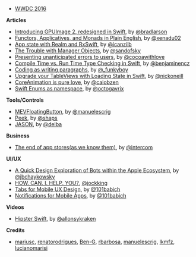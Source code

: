 * [WWDC 2016](https://developer.apple.com/wwdc/)

**Articles** 

* [Introducing GPUImage 2, redesigned in Swift](http://sunsetlakesoftware.com/2016/04/16/introducing-gpuimage-2-redesigned-swift), by [@bradlarson](https://twitter.com/bradlarson)
* [Functors, Applicatives, and Monads in Plain English](http://www.russbishop.net/monoids-monads-and-functors), by [@xenadu02 ](https://twitter.com/xenadu02)
* [App state with Realm and RxSwift](http://rx-marin.com/post/rxswift-realm-reactive-app-settings/), by [@icanzilb](https://twitter.com/icanzilb)
* [The Trouble with Manager Objects](https://sandofsky.com/blog/manager-classes.html), by [@sandofsky](https://twitter.com/sandofsky)
* [Presenting unanticipated errors to users](http://www.cocoawithlove.com/blog/2016/04/14/error-recovery-attempter.html), by [@cocoawithlove](https://twitter.com/cocoawithlove)
* [Compile Time vs. Run Time Type Checking in Swift](http://blog.benjamin-encz.de/post/compile-time-vs-runtime-type-checking-swift/), by [@benjaminencz](https://twitter.com/benjaminencz)
* [Coding as writing paragraphs](http://www.upbeat.it/2016/04/12/coding-as-writing-paragraphs/), by [@_funkyboy](https://twitter.com/_funkyboy)
* [Upgrade your TableViews with Loading State in Swift](https://medium.com/swift-programming/upgrade-your-tableviews-with-loading-state-in-swift-1fdce34ada77), by [@nickoneill](https://twitter.com/nickoneill)
* [CoreAnimation is pure love](https://medium.com/@caiobzen/coreanimation-is-pure-love-️-7925664d1311), by [@caiobzen](https://twitter.com/caiobzen)
* [Swift Enums as namespace](https://medium.com/@sergey.gavrilyuk/swift-enums-as-namespace-7df63a17f36f), by [@octogavrix](https://twitter.com/octogavrix)

**Tools/Controls**

* [MEVFloatingButton](https://github.com/manuelescrig/MEVFloatingButton), by [@manuelescrig](https://twitter.com/manuelescrig)
* [Peek](https://github.com/shaps80/Peek), by [@shaps](https://twitter.com/shaps)
* [JASON](https://github.com/delba/JASON), by [@delba](https://github.com/delba)

**Business**

* [The end of app stores(as we know them)](https://medium.com/intercom-inside/the-end-of-app-stores-dd379e754033), by [@intercom](https://twitter.com/intercom)

**UI/UX**

* [A Quick Design Exploration of Bots within the Apple Ecosystem](https://medium.com/@jbchaykowsky/agentkit-a-design-exploration-of-bots-within-the-apple-ecosystem-103c4b29a3c7), by [@jbchaykowsky](https://twitter.com/jbchaykowsky)
* [HOW. CAN. I. HELP. YOU?](https://medium.com/@jockking/how-can-i-help-you-f3f1ffce4973), [@jockking](https://twitter.com/jockking)
* [Tabs for Mobile UX Design](http://babich.biz/tabs-for-mobile-ux-design-2/), by  [@101babich](https://twitter.com/101babich)
* [Notifications for Mobile Apps](http://babich.biz/notifications-for-mobile-apps/), by [@101babich](https://twitter.com/101babich)

**Videos**

* [Hipster Swift](https://realm.io/news/tryswift-hector-matos-hipster-swift/), by [@allonsykraken](https://twitter.com/allonsykraken)

**Credits**

* [mariusc](https://github.com/mariusc), [renatorodrigues](https://github.com/renatorodrigues), [Ben-G](https://github.com/Ben-G), [rbarbosa](https://github.com/rbarbosa), [manuelescrig](https://github.com/manuelescrig), [lkmfz](https://github.com/lkmfz), [lucianomarisi](https://twitter.com/lucianomarisi)